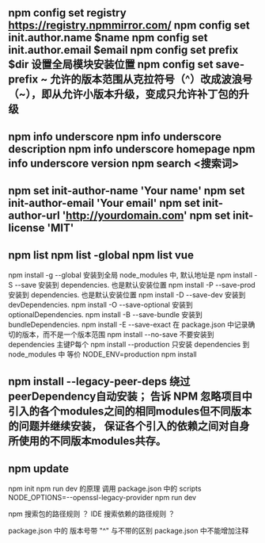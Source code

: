 npm config set registry https://registry.npmmirror.com/
npm config set init.author.name $name
npm config set init.author.email $email
npm config set prefix $dir         设置全局模块安装位置
npm config set save-prefix ~       允许的版本范围从克拉符号（^）改成波浪号（~），即从允许小版本升级，变成只允许补丁包的升级
---
npm info underscore
npm info underscore description
npm info underscore homepage
npm info underscore version
npm search <搜索词>
---
npm set init-author-name 'Your name'
npm set init-author-email 'Your email'
npm set init-author-url 'http://yourdomain.com'
npm set init-license 'MIT'
---
npm list
npm list -global
npm list vue
---
npm install -g --global         安装到全局 node_modules 中, 默认地址是
npm install -S --save           安装到 dependencies. 也是默认安装位置
npm install -P --save-prod      安装到 dependencies. 也是默认安装位置
npm install -D --save-dev       安装到 devDependencies.
npm install -O --save-optional  安装到 optionalDependencies.
npm install -B --save-bundle    安装到 bundleDependencies.
npm install -E --save-exact     在 package.json 中记录确切的版本，而不是一个版本范围
npm install --no-save           不要安装到 dependencies 主键P每个
npm install --production        只安装 dependencies 到 node_modules 中 等价 NODE_ENV=production npm install

npm install --legacy-peer-deps  绕过peerDependency自动安装；
                                告诉 NPM 忽略项目中引入的各个modules之间的相同modules但不同版本的问题并继续安装，
                                保证各个引入的依赖之间对自身所使用的不同版本modules共存。
---
npm update
---

npm init
npm run dev 的原理 调用 package.json 中的 scripts
NODE_OPTIONS=--openssl-legacy-provider npm run dev

npm 搜索包的路径规则 ？
IDE 搜索依赖的路径规则 ？

package.json 中的 版本号带 "^" 与不带的区别
package.json 中不能增加注释

